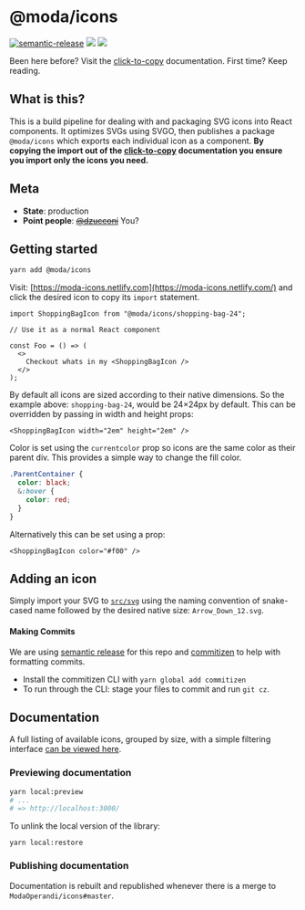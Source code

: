 # @moda/icons

[![semantic-release](https://img.shields.io/badge/%20%20%F0%9F%93%A6%F0%9F%9A%80-semantic--release-e10079.svg)](https://github.com/semantic-release/semantic-release) [![](https://img.shields.io/npm/v/@moda/icons/latest.svg)](https://www.npmjs.com/package/@moda/icons) [![](https://img.shields.io/circleci/build/gh/ModaOperandi/icons/master?token=63a4075a70ca69f3b373b215bc952cd0620c2279)](https://circleci.com/gh/ModaOperandi/icons)

Been here before? Visit the [click-to-copy](https://moda-icons.netlify.com/) documentation. First time? Keep reading.

## What is this?

This is a build pipeline for dealing with and packaging SVG icons into React components. It optimizes SVGs using SVGO, then publishes a package `@moda/icons` which exports each individual icon as a component. **By copying the import out of the [click-to-copy](https://moda-icons.netlify.com/) documentation you ensure you import only the icons you need.**

## Meta

- **State**: production
- **Point people**: <del>[@dzucconi](https://github.com/dzucconi)</del> You?

## Getting started

```bash
yarn add @moda/icons
```

Visit: [https://moda-icons.netlify.com](https://moda-icons.netlify.com/) and click the desired icon to copy its `import` statement.

```tsx
import ShoppingBagIcon from "@moda/icons/shopping-bag-24";

// Use it as a normal React component

const Foo = () => (
  <>
    Checkout whats in my <ShoppingBagIcon />
  </>
);
```

By default all icons are sized according to their native dimensions. So the example above: `shopping-bag-24`, would be 24×24px by default. This can be overridden by passing in width and height props:

```tsx
<ShoppingBagIcon width="2em" height="2em" />
```

Color is set using the `currentcolor` prop so icons are the same color as their parent div. This provides a simple way to change the fill color.

```scss
.ParentContainer {
  color: black;
  &:hover {
    color: red;
  }
}
```

Alternatively this can be set using a prop:

```tsx
<ShoppingBagIcon color="#f00" />
```

## Adding an icon

Simply import your SVG to [`src/svg`](/src/svg) using the naming convention of snake-cased name followed by the desired native size: `Arrow_Down_12.svg`.

#### Making Commits

We are using [semantic release](https://github.com/semantic-release/semantic-release) for this repo and [commitizen](https://github.com/commitizen/cz-cli) to help with formatting commits.

- Install the commitizen CLI with `yarn global add commitizen`
- To run through the CLI: stage your files to commit and run `git cz`.

## Documentation

A full listing of available icons, grouped by size, with a simple filtering interface [can be viewed here](https://moda-icons.netlify.com/).

### Previewing documentation

```bash
yarn local:preview
# ...
# => http://localhost:3000/
```

To unlink the local version of the library:

```
yarn local:restore
```

### Publishing documentation

Documentation is rebuilt and republished whenever there is a merge to `ModaOperandi/icons#master`.
